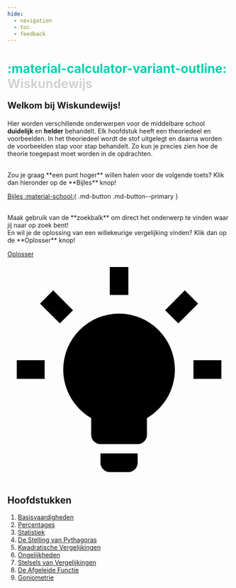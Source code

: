 ```yaml
---
hide:
  - navigation
  - toc
  - feedback
---
```


# **<span style="color: #00d1ae;">:material-calculator-variant-outline:</span>** **<span style="color: #D3D3D3;">Wiskundewijs</span>**

**<p style="text-align: left;font-size:20px;">Welkom bij Wiskundewijs!</p>**

Hier worden verschillende onderwerpen voor de middelbare school **duidelijk** en **helder** behandelt. Elk hoofdstuk heeft een theoriedeel en voorbeelden. In het theoriedeel wordt de stof uitgelegt en daarna worden de voorbeelden stap voor stap behandelt. Zo kun je precies zien hoe de theorie toegepast moet worden in de opdrachten.

<br>
Zou je graag **een punt hoger** willen halen voor de volgende toets? Klik dan hieronder op de **Bijles** knop!

[Bijles :material-school:](bijles.md){ .md-button .md-button--primary }

<br>
Maak gebruik van de **zoekbalk** om direct het onderwerp te vinden waar jij naar op zoek bent! <br>En wil je de oplossing van een willekeurige vergelijking vinden? Klik dan op de **Oplosser** knop!
<p><a class="md-button md-button--primary" href="oplosser/">Oplosser <span class="twemoji"><svg xmlns="http://www.w3.org/2000/svg" viewBox="0 0 24 24"><path d="M12 6a6 6 0 0 1 6 6c0 2.22-1.21 4.16-3 5.2V19a1 1 0 0 1-1 1h-4a1 1 0 0 1-1-1v-1.8c-1.79-1.04-3-2.98-3-5.2a6 6 0 0 1 6-6m2 15v1a1 1 0 0 1-1 1h-2a1 1 0 0 1-1-1v-1h4m6-10h3v2h-3v-2M1 11h3v2H1v-2M13 1v3h-2V1h2M4.92 3.5l2.13 2.14-1.42 1.41L3.5 4.93 4.92 3.5m12.03 2.13 2.12-2.13 1.43 1.43-2.13 2.12-1.42-1.42Z"/></svg></span></a></p>


## Hoofdstukken
1. [Basisvaardigheden](basisvaardigheden.md)
2. [Percentages](percentages.md)
2. [Statistiek](statistiek.md)
3. [De Stelling van Pythagoras](pythagoras.md)
4. [Kwadratische Vergelijkingen](kwadratische_vergelijkingen.md)
5. [Ongelijkheden](ongelijkheden.md)
6. [Stelsels van Vergelijkingen](stelsels_van_vergelijkingen.md)
6. [De Afgeleide Functie](afgeleide.md)
7. [Goniometrie](goniometrie.md)
